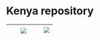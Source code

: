 # Kenya repository

|<a href="https://github.com/anuraghazra/github-readme-stats" style="padding: 30px"><img align="center" src="https://github-readme-stats.vercel.app/api?username=tea-13&theme=tokyonight&show_icons=true" /></a>|<a href="https://github.com/anuraghazra/convoychat"><img align="center" src="https://github-readme-stats.vercel.app/api/top-langs/?username=tea-13&hide=Processing&layout=compact" /></a>|
| ------------- | ------------- |

<!--
**tea-13/tea-13** is a ✨ _special_ ✨ repository because its `README.md` (this file) appears on your GitHub profile.

Here are some ideas to get you started:

- 🔭 I’m currently working on ...
- 🌱 I’m currently learning ...
- 👯 I’m looking to collaborate on ...
- 🤔 I’m looking for help with ...
- 💬 Ask me about ...
- 📫 How to reach me: ...
- 😄 Pronouns: ...
- ⚡ Fun fact: ...
-->
